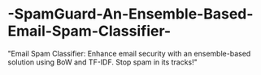 # -SpamGuard-An-Ensemble-Based-Email-Spam-Classifier-
"Email Spam Classifier: Enhance email security with an ensemble-based solution using BoW and TF-IDF. Stop spam in its tracks!"
